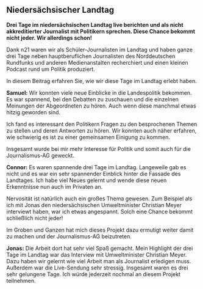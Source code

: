 ## Niedersächsischer Landtag

**Drei Tage im niedersächsischen Landtag live berichten und als nicht akkreditierter Journalist mit Politikern sprechen. Diese Chance bekommt nicht jeder. Wir allerdings schon!**

Dank n21 waren wir als Schüler-Journalisten im Landtag und haben ganze drei Tage neben hauptberuflichen Journalisten des Norddeutschen Rundfunks und anderen Medienanstalten recherchiert und einen kleinen Podcast rund um Politik produziert.

In diesem Beitrag erfahren Sie, wie wir diese Tage im Landtag erlebt haben. 

**Samuel:** Wir konnten viele neue Einblicke in die Landespolitik bekommen. Es war spannend, bei den Debatten zu zuschauen und die einzelnen Meinungen der Abgeordneten zu hören. Auch wenn diese manchmal etwas hitzig geworden sind.

Ich fand es interessant den Politikern Fragen zu den besprochenen Themen zu stellen und deren Antworten zu hören. Wir konnten auch näher erfahren, wie schwierig es ist zu einer gemeinsamen Einigung zu kommen.

Insgesamt wurde bei mir mehr Interesse für Politik und somit auch für die Journalismus-AG geweckt.

**Connor:** Es waren spannende drei Tage im Landtag. Langeweile gab es nicht und es war ein sehr spannender Einblick hinter die Fassade des Landtages.
Ich habe viel Neues gelernt und wende diese neuen Erkenntnisse nun auch im Privaten an. 

Nervosität ist natürlich auch ein großes Thema gewesen. Zum Beispiel als ich mit Jonas den niedersächsischen Umweltminister Christian Meyer interviewt haben, war ich etwas angespannt. Solch eine Chance bekommt schließlich nicht jeder!

Im Groben und Ganzen hat mich dieses Projekt dazu ermutigt weiter damit zu machen und der Journalismus-AG beizutreten.

**Jonas:** Die Arbeit dort hat sehr viel Spaß gemacht. Mein Highlight der drei Tage im Landtag war das Interview mit Umweltminister Christian Meyer. Dazu haben wir gelernt wie viel Arbeit man als Journalist erledigen muss. Außerdem war die Live-Sendung sehr stressig. Insgesamt waren es drei sehr gelungene Tage. Ich würde jederzeit nochmal an diesem Projekt teilnehmen.